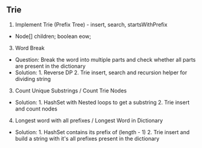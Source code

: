 ## Trie
1. Implement Trie (Prefix Tree) - insert, search, startsWithPrefix
- Node[] children; boolean eow;
3. Word Break 
- Question: Break the word into multiple parts and check whether all parts are present in the dictionary
- Solution: 1. Reverse DP 2. Trie insert, search and recursion helper for dividing string 
3. Count Unique Substrings / Count Trie Nodes
- Solution: 1. HashSet with Nested loops to get a substring 2. Trie insert and count nodes
4. Longest word with all prefixes / Longest Word in Dictionary
- Solution: 1. HashSet contains its prefix of (length - 1) 2. Trie insert and build a string with it's all prefixes present in the dictionary
